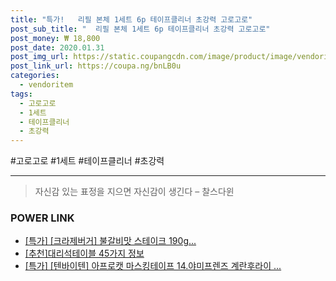 ```yaml
--- 
title: "특가!   리필 본체 1세트 6p 테이프클리너 초강력 고로고로" 
post_sub_title: "  리필 본체 1세트 6p 테이프클리너 초강력 고로고로" 
post_money: ₩ 18,800 
post_date: 2020.01.31 
post_img_url: https://static.coupangcdn.com/image/product/image/vendoritem/2017/07/05/3180830970/9a7e026f-6837-4f3e-8fff-393a74ac3cfc.jpg 
post_link_url: https://coupa.ng/bnLB0u 
categories: 
  - vendoritem 
tags: 
  - 고로고로 
  - 1세트 
  - 테이프클리너 
  - 초강력 
--- 
```

  #고로고로 #1세트 #테이프클리너 #초강력 
<hr> 

> 자신감 있는 표정을 지으면 자신감이 생긴다 – 찰스다윈 


### POWER LINK

* <a href="https://blog.naver.com/sakai111/221789023460" target="_blank">[특가] [크라제버거] 불갈비맛 스테이크 190g...</a>
* <a href="https://blog.naver.com/fasyy4321/221785051652" target="_blank">[추천]대리석테이블 45가지 정보</a>
* <a href="https://blog.naver.com/santokki14/221790517091" target="_blank">[특가] [텐바이텐] 아프로캣 마스킹테이프 14.야미프렌즈 계란후라이 ...</a>

